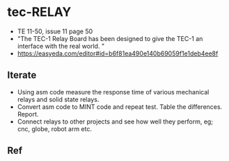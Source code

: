 # tec-RELAY

- TE 11-50, issue 11 page 50
- "The TEC-1 Relay Board has been designed to give the TEC-1 an interface with the real world. "
- https://easyeda.com/editor#id=b6f81ea490e140b69059f1e1deb4ee8f



## Iterate
- Using asm code measure the response time of various mechanical relays and solid state relays. 
- Convert asm code to MINT code and repeat test. Table the differences. Report.
- Connect relays to other projects and see how well they perform, eg; cnc, globe, robot arm etc.

## Ref
